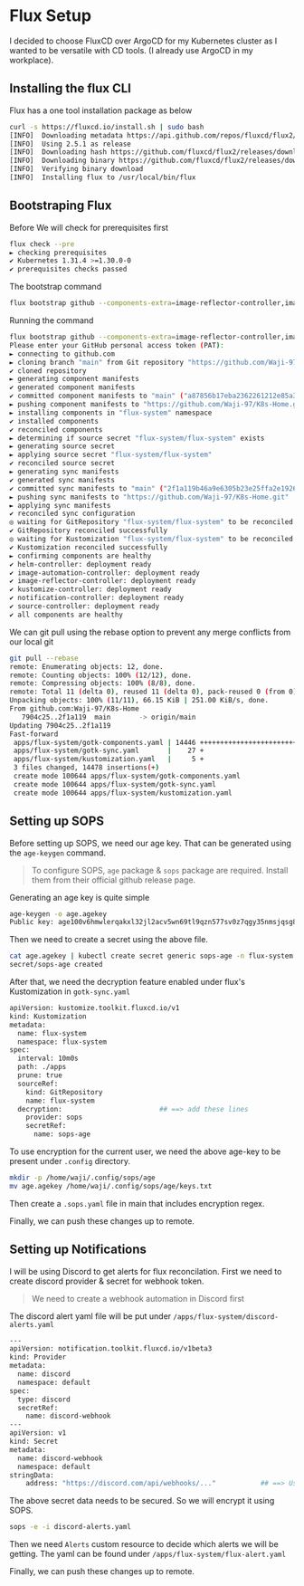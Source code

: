 # Flux Setup
I decided to choose FluxCD over ArgoCD for my Kubernetes cluster as I wanted to be versatile with CD tools. (I already use ArgoCD in my workplace).

## Installing the flux CLI
Flux has a one tool installation package as below
```bash
curl -s https://fluxcd.io/install.sh | sudo bash
[INFO]  Downloading metadata https://api.github.com/repos/fluxcd/flux2/releases/latest
[INFO]  Using 2.5.1 as release
[INFO]  Downloading hash https://github.com/fluxcd/flux2/releases/download/v2.5.1/flux_2.5.1_checksums.txt
[INFO]  Downloading binary https://github.com/fluxcd/flux2/releases/download/v2.5.1/flux_2.5.1_linux_amd64.tar.gz
[INFO]  Verifying binary download
[INFO]  Installing flux to /usr/local/bin/flux
```

## Bootstraping Flux
Before
We will check for prerequisites first
```bash
flux check --pre
► checking prerequisites
✔ Kubernetes 1.31.4 >=1.30.0-0
✔ prerequisites checks passed
```

The bootstrap command
```bash
flux bootstrap github --components-extra=image-reflector-controller,image-automation-controller --cluster-domain=homelab.local --owner=Waji-97 --repository=K8s-Home --branch=main --personal --token-auth --path=./apps
```

Running the command
```bash
flux bootstrap github --components-extra=image-reflector-controller,image-automation-controller --cluster-domain=homelab.local --owner=Waji-97 --repository=K8s-Home --branch=main --personal --token-auth --path=./apps
Please enter your GitHub personal access token (PAT): 
► connecting to github.com
► cloning branch "main" from Git repository "https://github.com/Waji-97/K8s-Home.git"
✔ cloned repository
► generating component manifests
✔ generated component manifests
✔ committed component manifests to "main" ("a87856b17eba2362261212e85a39841e678ffb30")
► pushing component manifests to "https://github.com/Waji-97/K8s-Home.git"
► installing components in "flux-system" namespace
✔ installed components
✔ reconciled components
► determining if source secret "flux-system/flux-system" exists
► generating source secret
► applying source secret "flux-system/flux-system"
✔ reconciled source secret
► generating sync manifests
✔ generated sync manifests
✔ committed sync manifests to "main" ("2f1a119b46a9e6305b23e25ffa2e192666c77298")
► pushing sync manifests to "https://github.com/Waji-97/K8s-Home.git"
► applying sync manifests
✔ reconciled sync configuration
◎ waiting for GitRepository "flux-system/flux-system" to be reconciled
✔ GitRepository reconciled successfully
◎ waiting for Kustomization "flux-system/flux-system" to be reconciled
✔ Kustomization reconciled successfully
► confirming components are healthy
✔ helm-controller: deployment ready
✔ image-automation-controller: deployment ready
✔ image-reflector-controller: deployment ready
✔ kustomize-controller: deployment ready
✔ notification-controller: deployment ready
✔ source-controller: deployment ready
✔ all components are healthy
```

We can git pull using the rebase option to prevent any merge conflicts from our local git
```bash
git pull --rebase
remote: Enumerating objects: 12, done.
remote: Counting objects: 100% (12/12), done.
remote: Compressing objects: 100% (8/8), done.
remote: Total 11 (delta 0), reused 11 (delta 0), pack-reused 0 (from 0)
Unpacking objects: 100% (11/11), 66.15 KiB | 251.00 KiB/s, done.
From github.com:Waji-97/K8s-Home
   7904c25..2f1a119  main       -> origin/main
Updating 7904c25..2f1a119
Fast-forward
 apps/flux-system/gotk-components.yaml | 14446 +++++++++++++++++++++++++++++++++++++++++++++++++++++++++++++++++++++++++++++++++++++++++++++++++++++++++++++++++++++++++++++
 apps/flux-system/gotk-sync.yaml       |    27 +
 apps/flux-system/kustomization.yaml   |     5 +
 3 files changed, 14478 insertions(+)
 create mode 100644 apps/flux-system/gotk-components.yaml
 create mode 100644 apps/flux-system/gotk-sync.yaml
 create mode 100644 apps/flux-system/kustomization.yaml
```

## Setting up SOPS
Before setting up SOPS, we need our age key. That can be generated using the `age-keygen` command. 
> To configure SOPS, `age` package & `sops` package are required. Install them from their official github release page.

Generating an age key is quite simple
```bash
age-keygen -o age.agekey
Public key: age100v6hmwlerqakxl32jl2acv5wn69tl9qzn577sv0z7qgy35nmsjqsg8zpl
```

Then we need to create a secret using the above file.
```bash
cat age.agekey | kubectl create secret generic sops-age -n flux-system --from-file=age.agekey=/dev/stdin
secret/sops-age created
```

After that, we need the decryption feature enabled under flux's Kustomization in `gotk-sync.yaml`
```bash
apiVersion: kustomize.toolkit.fluxcd.io/v1
kind: Kustomization
metadata:
  name: flux-system
  namespace: flux-system
spec:
  interval: 10m0s
  path: ./apps
  prune: true
  sourceRef:
    kind: GitRepository
    name: flux-system
  decryption:                        ## ==> add these lines
    provider: sops
    secretRef:
      name: sops-age
```


To use encryption for the current user, we need the above age-key to be present under `.config` directory.
```bash
mkdir -p /home/waji/.config/sops/age
mv age.agekey /home/waji/.config/sops/age/keys.txt
```

Then create a `.sops.yaml` file in main that includes encryption regex. 

Finally, we can push these changes up to remote.


## Setting up Notifications
I will be using Discord to get alerts for flux reconcilation. 
First we need to create discord provider & secret for webhook token.

> We need to create a webhook automation in Discord first

The discord alert yaml file will be put under `/apps/flux-system/discord-alerts.yaml`
```bash
---
apiVersion: notification.toolkit.fluxcd.io/v1beta3
kind: Provider
metadata:
  name: discord
  namespace: default
spec:
  type: discord
  secretRef:
    name: discord-webhook
---
apiVersion: v1
kind: Secret
metadata:
  name: discord-webhook
  namespace: default
stringData:
    address: "https://discord.com/api/webhooks/..."           ## ==> Use discord webhook URL
```

The above secret data needs to be secured. So we will encrypt it using SOPS.
```bash
sops -e -i discord-alerts.yaml
```
Then we need `Alerts` custom resource to decide which alerts we will be getting. The yaml can be found under `/apps/flux-system/flux-alert.yaml`

Finally, we can push these changes up to remote.